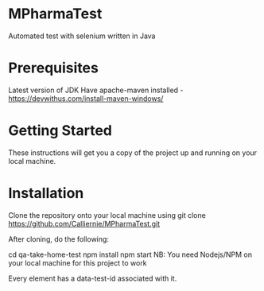 # MPharmaTest
Automated test with selenium written in Java

# Prerequisites
Latest version of JDK
Have apache-maven installed - https://devwithus.com/install-maven-windows/
 
# Getting Started
These instructions will get you a copy of the project up and running on your local machine.

# Installation
Clone the repository onto your local machine using git clone https://github.com/Calliernie/MPharmaTest.git

After cloning, do the following:

  cd qa-take-home-test
  npm install
  npm start
NB: You need Nodejs/NPM on your local machine for this project to work

Every element has a data-test-id associated with it.
 
